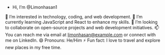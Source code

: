 -  Hi, I’m @Limonhasan1

👀 I’m interested in technology, coding, and web development.
🌱 I’m currently learning JavaScript and React to enhance my skills.
💞️ I’m looking to collaborate on open-source projects and web development initiatives.
📫 You can reach me via email at limonhasan@example.com or connect with me on LinkedIn.
😄 Pronouns: He/Him
⚡ Fun fact: I love to travel and explore new places in my free time.
<!---
Limonhasan1/Limonhasan1 is a ✨ special ✨ repository because its `README.md` (this file) appears on your GitHub profile.
You can click the Preview link to take a look at your changes.
--->
